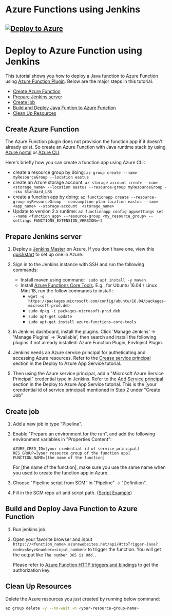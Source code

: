 
# Azure Functions using Jenkins

[![Deploy to Azure](https://azuredeploy.net/deploybutton.svg)](https://azuredeploy.net/)
---
# Deploy to Azure Function using Jenkins
This tutorial shows you how to deploy a Java function to Azure Function using [Azure Function Plugin](https://github.com/jenkinsci/azure-function-plugin). Below are the major steps in this tutorial.

- [Create Azure Function](#create-function)
- [Prepare Jenkins server](#prepare)
- [Create job](#create-job)
- [Build and Deploy Java Funtion to Azure Function](#deploy)
- [Clean Up Resources](#clean-up)


## <a name="create-function"></a>Create Azure Function

The Azure Function plugin does not provision the function app if it doesn't already exist. So create an Azure Function with Java runtime stack by using [Azure portal](https://docs.microsoft.com/en-us/azure/azure-functions/functions-create-first-azure-function) or [Azure CLI](https://docs.microsoft.com/en-us/azure/azure-functions/functions-create-first-azure-function-azure-cli).

Here's briefly how you can create a function app using Azure CLI:
* create a resource group by doing: ```az group create --name myResourceGroup --location eastus```
* create an Azure storage account: ```az storage account create --name <storage_name> --location eastus --resource-group myResourceGroup --sku Standard_LRS```
* create a function app by doing: ```az functionapp create --resource-group myResourceGroup --consumption-plan-location eastus --name <app_name> --storage-account  <storage_name>```
* Update to version 2.x runtime: ```az functionapp config appsettings set --name <function_app> --resource-group <my_resource_group> --settings FUNCTIONS_EXTENSION_VERSION=~2```

## <a name="prepare"></a>Prepare Jenkins server

1. Deploy a [Jenkins Master](https://aka.ms/jenkins-on-azure) on Azure. If you don't have one, view this [quickstart](https://docs.microsoft.com/en-us/azure/jenkins/install-jenkins-solution-template) to set up one in Azure.

1. Sign in to the Jenkins instance with SSH and run the following commands:
    *  Install maven using command: ``` sudo apt install -y maven.```
    * Install [Azure Functions Core Tools](https://docs.microsoft.com/en-us/azure/azure-functions/functions-run-local). E.g., for Ubuntu 16.04 / Linux Mint 18, run the follow commands to install :
        * ```wget -q https://packages.microsoft.com/config/ubuntu/16.04/packages-microsoft-prod.deb```
        * ```sudo dpkg -i packages-microsoft-prod.deb```
        * ```sudo apt-get update```
        * ```sudo apt-get install azure-functions-core-tools```

1. In Jenkins dashboard, install the plugins. Click 'Manage Jenkins' -> 'Manage Plugins' -> 'Available', 
then search and install the following plugins if not already installed: Azure Function Plugin, EnvInject Plugin.

1. Jenkins needs an Azure service principal for autheticating and accessing Azure resources. Refer to the [Crease service principal](https://docs.microsoft.com/en-us/azure/jenkins/tutorial-jenkins-deploy-web-app-azure-app-service#create-service-principal) section in the Deploy to Azure App Service tutorial.

1. Then using the Azure service principal, add a "Microsoft Azure Service Principal" credential type in Jenkins. Refer to the [Add Service principal](https://docs.microsoft.com/en-us/azure/jenkins/tutorial-jenkins-deploy-web-app-azure-app-service#add-service-principal-to-jenkins) section in the Deploy to Azure App Service tutorial. This is the [your crendential id of service principal] mentioned in Step 2 under "Create Job"


## <a name="create-job"></a>Create job

1. Add a new job in type "Pipeline".

1. Enable "Prepare an environment for the run", and add the following environment variables
   in "Properties Content":
    ```
    AZURE_CRED_ID=[your credential id of service principal]
    RES_GROUP=[your resource group of the function app]
    FUNCTION_NAME=[the name of the function]
    ```
    For [the name of the function], make sure you use the same name when you used to create the function app in Azure.

1. Choose "Pipeline script from SCM" in "Pipeline" -> "Definition".

1. Fill in the SCM repo url and script path. ([Script Example](doc/resources/jenkins/JenkinsFile))


## <a name="deploy"></a>Build and Deploy Java Function to Azure Function

1. Run jenkins job.

1. Open your favorite browser and input `https://<function_name>.azurewebsites.net/api/HttpTrigger-Java?code=<key>&number=<input_number>` to trigger the function. You will get the output like `The number 365 is Odd.`.

    Please refer to [Azure Function HTTP triggers and bindings](https://docs.microsoft.com/en-us/azure/azure-functions/functions-bindings-http-webhook#authorization-keys) to get the authorization key.

## <a name="clean-up"></a>Clean Up Resources

Delete the Azure resources you just created by running below command:

```bash
az group delete -y --no-wait -n <your-resource-group-name>
```
